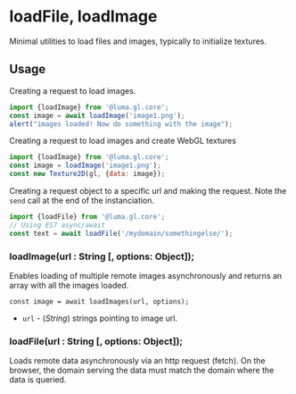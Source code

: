 # loadFile, loadImage

Minimal utilities to load files and images, typically to initialize textures.

## Usage

Creating a request to load images.
```js
import {loadImage} from '@luma.gl.core';
const image = await loadImage('image1.png');
alert("images loaded! Now do something with the image");
```

Creating a request to load images and create WebGL textures
```js
import {loadImage} from '@luma.gl.core';
const image = loadImage('image1.png');
const new Texture2D(gl, {data: image});
```

Creating a request object to a specific url and making the request.
Note the `send` call at the end of the instanciation.

```js
import {loadFile} from '@luma.gl.core';
// Using ES7 async/await
const text = await loadFile('/mydomain/somethingelse/');
```

### loadImage(url : String [, options: Object]);

Enables loading of multiple remote images asynchronously and returns an array with all the images loaded.

`const image = await loadImages(url, options);`

* `url` - (*String*) strings pointing to image url.


### loadFile(url : String [, options: Object]);

Loads remote data asynchronously via an http request (fetch). On the browser, the domain serving the data must match the domain where the data is queried.
